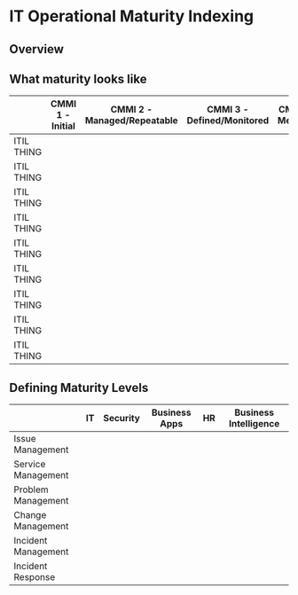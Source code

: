 # IT Operational Maturity Indexing

## Overview

## What maturity looks like

|    | CMMI 1 - Initial  | CMMI 2 - Managed/Repeatable  | CMMI 3 - Defined/Monitored  | CMMI 4 - Measured  | CMMI 5 - Optimizing  |
|  -----  |  -----  |  -----  |  -----  |  -----  |  -----  |
|  ITIL THING  |    |    |    |    |    |
|  ITIL THING  |    |    |    |    |    |
|  ITIL THING  |    |    |    |    |    |
|  ITIL THING  |    |    |    |    |    |
|  ITIL THING  |    |    |    |    |    |
|  ITIL THING  |    |    |    |    |    |
|  ITIL THING  |    |    |    |    |    |
|  ITIL THING  |    |    |    |    |    |
|  ITIL THING  |    |    |    |    |    |

## Defining Maturity Levels

|    |  IT  |  Security  |  Business Apps  |  HR  |  Business Intelligence  |
|  --------  |  --------  |  --------  |  --------  |  --------  |  --------  |
|  Issue Management  |    |    |    |    |    |
|  Service Management  |    |    |    |    |    |
|  Problem Management  |    |    |    |    |    |
|  Change Management  |    |    |    |    |    |
|  Incident Management  |    |    |    |    |    |
|  Incident Response  |    |    |    |    |    |
